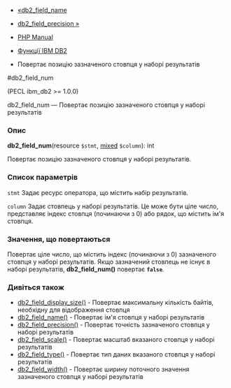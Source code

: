 - [«db2_field_name](function.db2-field-name.md)
- [db2_field_precision »](function.db2-field-precision.md)

- [PHP Manual](index.md)
- [Функції IBM DB2](ref.ibm-db2.md)
- Повертає позицію зазначеного стовпця у наборі результатів

#db2_field_num

(PECL ibm_db2 \>= 1.0.0)

db2_field_num — Повертає позицію зазначеного стовпця у наборі
результатів

### Опис

**db2_field_num**(resource `$stmt`,
[mixed](language.types.declarations.md#language.types.declarations.mixed)
`$column`): int

Повертає позицію зазначеного стовпця у наборі результатів.

### Список параметрів

`stmt`
Задає ресурс оператора, що містить набір результатів.

`column`
Задає стовпець у наборі результатів. Це може бути ціле число,
представляє індекс стовпця (починаючи з 0) або рядок, що містить ім'я
стовпця.

### Значення, що повертаються

Повертає ціле число, що містить індекс (починаючи з 0) зазначеного
стовпця у наборі результатів. Якщо зазначений стовпець не існує в
наборі результатів, **db2_field_num()** повертає **`false`**.

### Дивіться також

- [db2_field_display_size()](function.db2-field-display-size.md) -
Повертає максимальну кількість байтів, необхідну для
відображення стовпця
- [db2_field_name()](function.db2-field-name.md) - Повертає ім'я
стовпця у наборі результатів
- [db2_field_precision()](function.db2-field-precision.md) -
Повертає точність зазначеного стовпця у наборі результатів
- [db2_field_scale()](function.db2-field-scale.md) - Повертає
масштаб вказаного стовпця у наборі результатів
- [db2_field_type()](function.db2-field-type.md) - Повертає тип
даних вказаного стовпця у наборі результатів
- [db2_field_width()](function.db2-field-width.md) - Повертає
ширину поточного значення зазначеного стовпця у наборі результатів
